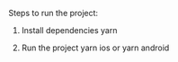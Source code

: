 Steps to run the project:

1. Install dependencies
 yarn

2. Run the project
 yarn ios or yarn android
